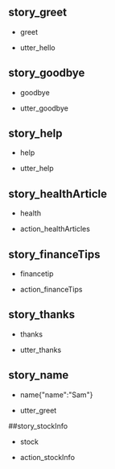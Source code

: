 ## story_greet <!--- The name of the story. It is not mandatory, but useful for debugging. --> 
* greet <!--- User input expressed as intent. In this case it represents users message 'Hello'. --> 
 - utter_hello <!--- The response of the chatbot expressed as an action. In this case it represents chatbot's response 'Hello, how can I help?' --> 
 
## story_goodbye
* goodbye
 - utter_goodbye

## story_help
* help
- utter_help

## story_healthArticle
* health
 - action_healthArticles
 
## story_financeTips
* financetip
 - action_financeTips

## story_thanks
* thanks
 - utter_thanks

## story_name
* name{"name":"Sam"}
 - utter_greet
 
##story_stockInfo
* stock
 - action_stockInfo